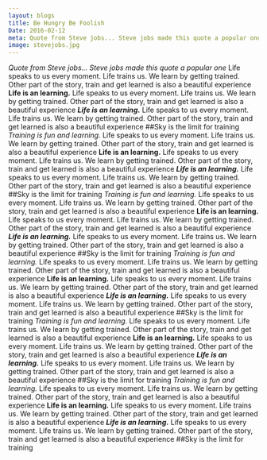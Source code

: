 ```yaml
---
layout: blogs
title: Be Hungry Be Foolish
Date: 2016-02-12
meta: Quote from Steve jobs... Steve jobs made this quote a popular one 
image: stevejobs.jpg
---
```

_Quote from Steve jobs... Steve jobs made this quote a popular one_ Life speaks to us every moment. Life trains us. We learn by getting trained. Other part of the story, train and get learned is also a beautiful experience
**Life is an learning.** Life speaks to us every moment. Life trains us. We learn by getting trained. Other part of the story, train and get learned is also a beautiful experience
**_Life is an learning._** Life speaks to us every moment. Life trains us. We learn by getting trained. Other part of the story, train and get learned is also a beautiful experience
##Sky is the limit for training
_Training is fun and learning._ Life speaks to us every moment. Life trains us. We learn by getting trained. Other part of the story, train and get learned is also a beautiful experience
**Life is an learning.** Life speaks to us every moment. Life trains us. We learn by getting trained. Other part of the story, train and get learned is also a beautiful experience
**_Life is an learning._** Life speaks to us every moment. Life trains us. We learn by getting trained. Other part of the story, train and get learned is also a beautiful experience
##Sky is the limit for training
_Training is fun and learning._ Life speaks to us every moment. Life trains us. We learn by getting trained. Other part of the story, train and get learned is also a beautiful experience
**Life is an learning.** Life speaks to us every moment. Life trains us. We learn by getting trained. Other part of the story, train and get learned is also a beautiful experience
**_Life is an learning._** Life speaks to us every moment. Life trains us. We learn by getting trained. Other part of the story, train and get learned is also a beautiful experience
##Sky is the limit for training
_Training is fun and learning._ Life speaks to us every moment. Life trains us. We learn by getting trained. Other part of the story, train and get learned is also a beautiful experience
**Life is an learning.** Life speaks to us every moment. Life trains us. We learn by getting trained. Other part of the story, train and get learned is also a beautiful experience
**_Life is an learning._** Life speaks to us every moment. Life trains us. We learn by getting trained. Other part of the story, train and get learned is also a beautiful experience
##Sky is the limit for training
_Training is fun and learning._ Life speaks to us every moment. Life trains us. We learn by getting trained. Other part of the story, train and get learned is also a beautiful experience
**Life is an learning.** Life speaks to us every moment. Life trains us. We learn by getting trained. Other part of the story, train and get learned is also a beautiful experience
**_Life is an learning._** Life speaks to us every moment. Life trains us. We learn by getting trained. Other part of the story, train and get learned is also a beautiful experience
##Sky is the limit for training
_Training is fun and learning._ Life speaks to us every moment. Life trains us. We learn by getting trained. Other part of the story, train and get learned is also a beautiful experience
**Life is an learning.** Life speaks to us every moment. Life trains us. We learn by getting trained. Other part of the story, train and get learned is also a beautiful experience
**_Life is an learning._** Life speaks to us every moment. Life trains us. We learn by getting trained. Other part of the story, train and get learned is also a beautiful experience
##Sky is the limit for training

